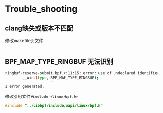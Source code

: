 # Trouble_shooting

## clang缺失或版本不匹配
修改makefile头文件
```make

```

## BPF_MAP_TYPE_RINGBUF 无法识别
```bash
ringbuf-reserve-submit.bpf.c:11:15: error: use of undeclared identifier 'BPF_MAP_TYPE_RINGBUF'
        __uint(type, BPF_MAP_TYPE_RINGBUF);
                     ^
1 error generated.
```
修改引用文件`#include <linux/bpf.h>`
```c
#include "../libbpf/include/uapi/linux/bpf.h"
```